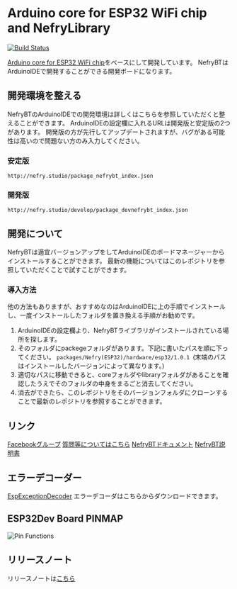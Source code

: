 # Arduino core for ESP32 WiFi chip and NefryLibrary
[![Build Status](https://travis-ci.org/Nefry-Community/arduino-esp32.svg?branch=master)](https://travis-ci.org/Nefry-Community/arduino-esp32)

[Arduino core for ESP32 WiFi chip](https://github.com/espressif/arduino-esp32)をベースにして開発しています。
NefryBTはArduinoIDEで開発することができる開発ボードになります。

## 開発環境を整える

NefryBTのArduinoIDEでの開発環境は詳しくはこちらを参照していただくと整えることができます。
ArduinoIDEの設定欄に入れるURLは開発版と安定版の2つがあります。
開発版の方が先行してアップデートされますが、バグがある可能性は高いので問題ない方のみ入力してください。

### 安定版

```
http://nefry.studio/package_nefrybt_index.json
```

### 開発版

```
http://nefry.studio/develop/package_devnefrybt_index.json
```


## 開発について
NefryBTは適宜バージョンアップをしてArduinoIDEのボードマネージャーからインストールすることができます。
最新の機能についてはこのレポジトリを参照していただくことで試すことができます。
### 導入方法
他の方法もありますが、おすすめなのはArduinoIDEに上の手順でインストールし、一度インストールしたフォルダを置き換える手順がお勧めです。
1. ArduinoIDEの設定欄より、NefryBTライブラリがインストールされている場所を探します。
2. そのフォルダにpackegeフォルダがあります。下記に書いたパスを順に下ってください。
```packages/Nefry(ESP32)/hardware/esp32/1.0.1 ```(末端のパスはインストールしたバージョンによって異なります。)
3. 適切なパスに移動できると、coreフォルダやlibraryフォルダがあることを確認したうえでそのフォルダの中身をまるごと消去してください。
4. 消去ができたら、このレポジトリをそのバージョンフォルダにクローンすることで最新のレポジトリを参照することができます。

## リンク

[Facebookグループ](https://www.facebook.com/nefrystudio/)
[質問等についてはこちら](https://teratail.com/tags/Nefry)
[NefryBTドキュメント](https://dotstud.io/docs/nefrybt/)
[NefryBT説明書](https://drive.google.com/file/d/0B_mvDQF8yaQRLVprUHl4WTFLWVE/view)

## エラーデコーダー

[EspExceptionDecoder](https://github.com/me-no-dev/EspExceptionDecoder) エラーデコーダはこちらからダウンロードできます。

## ESP32Dev Board PINMAP

![Pin Functions](https://nefry.studio/img/nefrybt_pinmap.png)

## リリースノート

リリースノートは[こちら](https://github.com/Nefry-Community/arduino-esp32/blob/master/release%20note.md)
